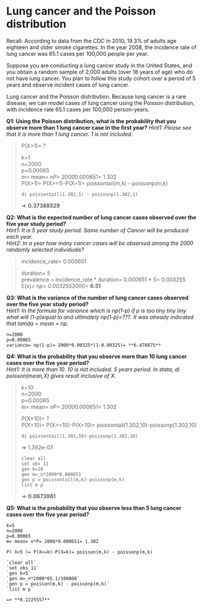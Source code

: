 # Lung cancer and the Poisson distribution
Recall: According to data from the CDC in 2010, 19.3% of adults age eighteen and older smoke cigarettes. In the year 2008, the incidence rate of lung cancer was 65.1 cases per 100,000 people per year.

Suppose you are conducting a lung cancer study in the United States, and you obtain a random sample of 2,000 adults (over 18 years of age) who do not have lung cancer. You plan to follow this study cohort over a period of 5 years and observe incident cases of lung cancer.

Lung cancer and the Poisson distribution. Because lung cancer is a rare disease, we can model cases of lung cancer using the Poisson distribution, with incidence rate 65.1 cases per 100,000 person-years.

**Q1: Using the Poisson distribution, what is the probability that you observe more than 1 lung cancer case in the first year?**  *Hint1: Please see that it is more than 1 lung cancer. 1 is not included.*   
>	P(X>1)= ?  
>	   
>	k=1  
>	n=2000  
>	p=0.00065   
>	m= mean= n*P= 2000*0.000651= 1.302   
>	P(X>1)= P(X>=1)-P(X=1)= poissontail(m,k) - poissonp(m,k)   
>
>	`di poissontail(1.302,1) - poissonp(1.302,1)`
>
>	=> **0.37388529**


**Q2: What is the expected number of lung cancer cases observed over the five year study period?**   
*Hint1: It is 5 year study period. Same number of Cancer will be produced each year.*   
*Hint2: In a year how many cancer cases will be observed among the 2000 randomly selected individuals?*   
>	incidence_rate= 0.000651   
>	   
>	duration= 5  
>	prevalence = incidence_rate * duration= 0.000651 * 5= 0.003255  
>	E(x)= n*p= 0.003255*2000= **6.51**

**Q3: What is the variance of the number of lung cancer cases observed over the five year study period?**   
*Hint1: In the formula for variance which is np(1-p) if p is too tiny tiny tiny what will (1-p)equal to and ultimately np(1-p)=???. It was already indicated that lamda = mean = np.*  
	   
	n=2000   
	p=0.00065   
	variance= np(1-p)= 2000*0.00325*(1-0.00325)= **6.478875**


**Q4: What is the probability that you observe more than 10 lung cancer cases over the five year period?**   
*Hint1: It is more than 10. 10 is not included. 5 years period. In stata, di poisson(mean,X) gives result inclusive of X.*   
	   
>	k=10  
>	n=2000  
>	p=0.00065  
>	m= mean= n*P= 2000*0.000651= 1.302
>	   
>	P(X>10)= ?   
>	P(X>10)= P(X>=10)-P(X=10)= poissontail(1.302,10)-poissonp(1.302,10)   
>
>	`di poissontail(1.302,10)-poissonp(1.302,10)`
>
>	=> 1.392e-07
>
>	`clear all`   
>	`set obs 11`   
>	`gen k=10`   
>	`gen m=_n*2000*0.000651`   
>	`gen p = poissontail(m,k)-poissonp(m,k)`   
>	`list m p`
>
>	=> **0.0673981**


**Q5: What is the probability that you observe less than 5 lung cancer cases over the five year period?**   
	   
	k=5  
	n=2000  
	p=0.00065  
	m= mean= n*P= 2000*0.000651= 1.302  
	   
	P( X<5 )= P(X<=k)-P(X=k)= poisson(m,k) - poissonp(m,k)   

	`clear all`   
	`set obs 11`   
	`gen k=5`   
	`gen m=_n*2000*65.1/100000`   
	`gen p = poisson(m,k) - poissonp(m,k)`   
	`list m p`   

	=> **0.2225557**



